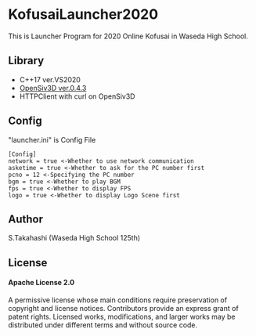 # KofusaiLauncher2020
This is Launcher Program for 2020 Online Kofusai in Waseda High School.
## Library
- C++17 ver.VS2020<br>
- [OpenSiv3D ver.0.4.3](https://github.com/Siv3D/OpenSiv3D)<br>
- HTTPClient with curl on OpenSiv3D<br>
## Config
"launcher.ini" is Config File
```
[Config]
network = true <-Whether to use network communication
asketime = true <-Whether to ask for the PC number first
pcno = 12 <-Specifying the PC number
bgm = true <-Whether to play BGM
fps = true <-Whether to display FPS
logo = true <-Whether to display Logo Scene first
```
## Author
S.Takahashi (Waseda High School 125th)
## License
#### Apache License 2.0
A permissive license whose main conditions require preservation of copyright and license notices. Contributors provide an express grant of patent rights. Licensed works, modifications, and larger works may be distributed under different terms and without source code.
